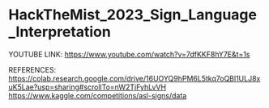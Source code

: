 # HackTheMist_2023_Sign_Language_Interpretation



YOUTUBE LINK:
https://www.youtube.com/watch?v=7dfKKF8hY7E&t=1s

REFERENCES:
https://colab.research.google.com/drive/16UOYQ9hPM6L5tkq7oQBl1ULJ8xuK5Lae?usp=sharing#scrollTo=nW2TjFyhLvVH
https://www.kaggle.com/competitions/asl-signs/data

